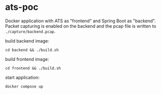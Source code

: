 # ats-poc

Docker application with ATS as "frontend" and Spring Boot as "backend".
Packet capturing is enabled on the backend and the pcap file is written to `./capture/backend.pcap`.

build backend image:
```
cd backend && ./build.sh
```

build frontend image:
```
cd frontend && ./build.sh
```

start application:
```
docker compose up
```